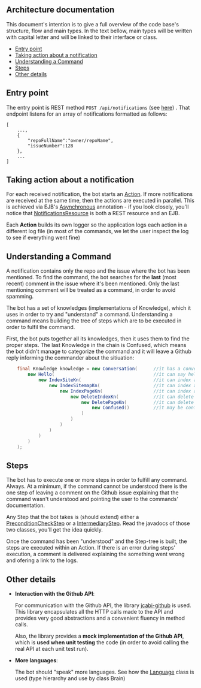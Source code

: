 ## Architecture documentation

This document's intention is to give a full overview of the code base's structure, flow and main types.
In the text bellow, main types will be written with capital letter and will be linked to their interface or class.

 * [Entry point](#entry-point)
 * [Taking action about a notification](#taking-action-about-a-notification)
 * [Understanding a Command](#understanding-a-command)
 * [Steps](#steps)
 * [Other details](#other-details)
 
## Entry point

The entry point is REST method ``POST /api/notifications`` (see [here](https://github.com/opencharles/charles-rest/blob/master/src/main/java/com/amihaiemil/charles/rest/NotificationsResource.java#L98)) .
That endpoint listens for an array of notifications formatted as follows:

```
[
    ...,
    {
        "repoFullName":"owner/repoName",
        "issueNumber":128
    },
    ...
]
```

## Taking action about a notification

For each received notification, the bot starts an [Action](https://github.com/opencharles/charles-rest/blob/master/src/main/java/com/amihaiemil/charles/github/Action.java). If more notifications are received at the same time, then the actions are executed in parallel.
This is achieved via EJB's [Asynchronous](http://docs.oracle.com/javaee/6/tutorial/doc/gkkqg.html) annotation - if you look closely, you'll notice that [NotificationsResource](https://github.com/opencharles/charles-rest/blob/master/src/main/java/com/amihaiemil/charles/rest/NotificationsResource.java) is both a REST resource and an EJB.

Each **Action** builds its own logger so the application logs each action in a different log file (in most of the commands, we let the user inspect the log to see if everything
went fine)

## Understanding a Command

A notification contains only the repo and the issue where the bot has been mentioned. To find the command, the bot searches for the **last** (most recent) comment in the issue
where it's been mentioned. Only the last mentioning comment will be treated as a command, in order to avoid spamming.

The bot has a set of knowledges (implementations of Knowledge), which it uses in order to try and "understand" a command.
Understanding a command means building the tree of steps which are to be executed in order to fulfil the command.

First, the bot puts together all its knowledges, then it uses them to find the proper steps. The last Knowledge in the chain is Confused, which means
the bot didn't manage to categorize the command and it will leave a Github reply informing the commander about the sitiuation:

```java
    final Knowledge knowledge = new Conversation(      //it has a conversation based on a command
        new Hello(                                     //it can say hello
            new IndexSiteKn(                           //it can index a whole website
                new IndexSitemapKn(                    //it can index a site following a sitemap
                    new IndexPageKn(                   //it can index a single page
                        new DeleteIndexKn(             //it can delete a whole index
                            new DeletePageKn(          //it can delete a single page from an index
                                new Confused()         //it may be confused, not understanding your command.
                            )
                        )
                    )
                )
            )
        )
    );
```


## Steps

The bot has to execute one or more steps in order to fulfill any command. Always. At a minimum, if the command cannot be understood there is the one step of leaving a comment on the Github issue explaining
that the command wasn't understood and pointing the user to the commands' documentation.

Any Step that the bot takes is (should extend) either a [PreconditionCheckStep](https://github.com/opencharles/charles-rest/blob/master/src/main/java/com/amihaiemil/charles/github/PreconditionCheckStep.java) or a [IntermediaryStep](https://github.com/opencharles/charles-rest/blob/master/src/main/java/com/amihaiemil/charles/github/IntermediaryStep.java). Read the javadocs of those two classes, you'll get the idea quickly.

Once the command has been "understood" and the Step-tree is built, the steps are executed within an Action.
If there is an error during steps' execution, a comment is delivered explaining the something went wrong and ofering a link to the logs.

## Other details

 * **Interaction with the Github API**:

    For communication with the Github API, the library [jcabi-github](https://github.com/jcabi/jcabi-github) is used.
    This library encapsulates all the HTTP calls made to the API and provides very good abstractions and a convenient fluency in method calls.

    Also, the library provides a **mock implementation of the Github API**, which is **used when unit testing** the code (in order to avoid calling the
    real API at each unit test run).
 * **More languages**:

    The bot should "speak" more languages. See how the [Language](https://github.com/opencharles/charles-rest/blob/master/src/main/java/com/amihaiemil/charles/github/Language.java)
    class is used (type hierarchy and use by class Brain)
